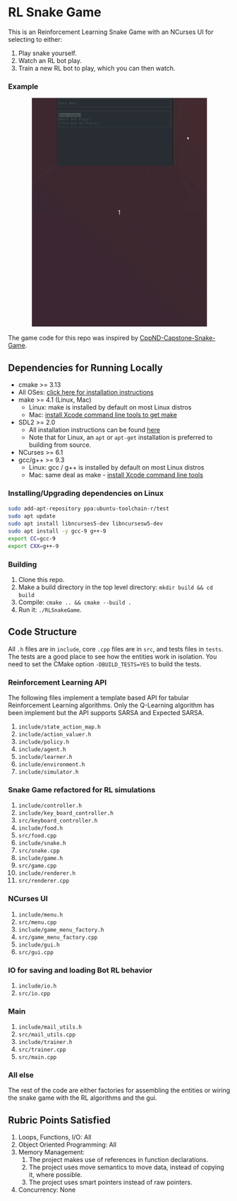 # RL Snake Game

This is an Reinforcement Learning Snake Game with an NCurses UI for selecting to either:

1. Play snake yourself.
1. Watch an RL bot play.
1. Train a new RL bot to play, which you can then watch.

### Example

<p align="center">
<img src="snake_game.gif"/>
</p>

The game code for this repo was inspired
by [CppND-Capstone-Snake-Game](https://github.com/udacity/CppND-Capstone-Snake-Game).

## Dependencies for Running Locally

* cmake >= 3.13
* All OSes: [click here for installation instructions](https://cmake.org/install/)
* make >= 4.1 (Linux, Mac)
    * Linux: make is installed by default on most Linux distros
    * Mac: [install Xcode command line tools to get make](https://developer.apple.com/xcode/features/)
* SDL2 >= 2.0
    * All installation instructions can be found [here](https://wiki.libsdl.org/Installation)
    * Note that for Linux, an `apt` or `apt-get` installation is preferred to building from source.
* NCurses >= 6.1
* gcc/g++ >= 9.3
    * Linux: gcc / g++ is installed by default on most Linux distros
    * Mac: same deal as make - [install Xcode command line tools](https://developer.apple.com/xcode/features/)

### Installing/Upgrading dependencies on Linux

```bash
sudo add-apt-repository ppa:ubuntu-toolchain-r/test
sudo apt update
sudo apt install libncurses5-dev libncursesw5-dev
sudo apt install -y gcc-9 g++-9
export CC=gcc-9
export CXX=g++-9
```

### Building

1. Clone this repo.
2. Make a build directory in the top level directory: `mkdir build && cd build`
3. Compile: `cmake .. && cmake --build .`
4. Run it: `./RLSnakeGame`.

## Code Structure

All `.h` files are in `include`, core `.cpp` files are in `src`, and tests files in `tests`. The tests are a good place
to see how the entities work in isolation. You need to set the CMake option `-DBUILD_TESTS=YES` to build the tests.

### Reinforcement Learning API

The following files implement a template based API for tabular Reinforcement Learning algorithms. Only the 
Q-Learning algorithm has been implement but the API supports SARSA and Expected SARSA.
1. `include/state_action_map.h`
1. `include/action_valuer.h`
1. `include/policy.h`
1. `include/agent.h`
1. `include/learner.h`
1. `include/environment.h`
1. `include/simulator.h`

### Snake Game refactored for RL simulations
1. `include/controller.h`
1. `include/key_board_controller.h`
1. `src/keyboard_controller.h`
1. `include/food.h`
1. `src/food.cpp`
1. `include/snake.h`
1. `src/snake.cpp`
1. `include/game.h`
1. `src/game.cpp`
1. `include/renderer.h`
1. `src/renderer.cpp`

### NCurses UI
1. `include/menu.h`
1. `src/menu.cpp`
1. `include/game_menu_factory.h`
1. `src/game_menu_factory.cpp`
1. `include/gui.h`
1. `src/gui.cpp`

### IO for saving and loading Bot RL behavior
1. `include/io.h`
1. `src/io.cpp`

### Main
1. `include/mail_utils.h`
1. `src/mail_utils.cpp`
1. `include/trainer.h`
1. `src/trainer.cpp`
1. `src/main.cpp`

### All else
The rest of the code are either factories for assembling the entities or wiring the snake game with the RL 
algorithms and the gui.

## Rubric Points Satisfied
1. Loops, Functions, I/O: All
1. Object Oriented Programming: All
1. Memory Management: 
    1. The project makes use of references in function declarations.
    1. The project uses move semantics to move data, instead of copying it, where possible.
    1. The project uses smart pointers instead of raw pointers.
1. Concurrency: None
       